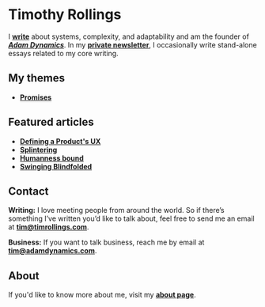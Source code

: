 # Timothy Rollings
I **[write](https://timrollings.com/manifesto/)** about systems, complexity, and adaptability and am the founder of _**[Adam Dynamics](https://adamdynamics.com)**_. In my **[private newsletter](https://timrollings.com/newsletter/)**, I occasionally write stand-alone essays related to my core writing.

## My themes
- **[Promises](https://timrollings.com/themes/promises/)**

## Featured articles
- **[Defining a Product's UX](https://timrollings.com/articles/defining-a-products-ux/)**
- **[Splintering](https://timrollings.com/articles/splintering/)**
- **[Humanness bound](https://timrollings.com/articles/humanness-bound/)**
- **[Swinging Blindfolded](https://timrollings.com/articles/swinging-blindfolded/)**

## Contact
**Writing:** I love meeting people from around the world. So if there’s something I’ve written you’d like to talk about, feel free to send me an email at **[tim@timrollings.com](mailto:tim@timrollings.com)**.

**Business:** If you want to talk business, reach me by email at **[tim@adamdynamics.com](mailto:tim@adamdynamics.com)**.

## About
If you'd like to know more about me, visit my **[about page](https://timrollings.com/about/)**.
